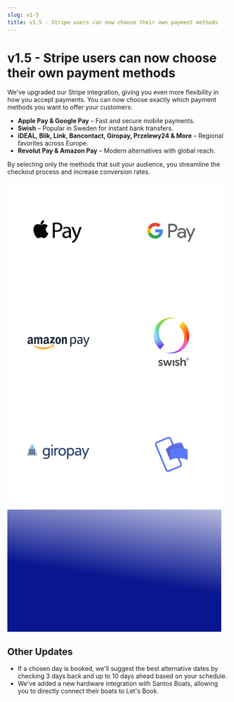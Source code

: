 ```yaml
---
slug: v1-5
title: v1.5 - Stripe users can now choose their own payment methods
---
```


# v1.5 - Stripe users can now choose their own payment methods

We've upgraded our Stripe integration, giving you even more flexibility in how you accept payments. You can now choose exactly which payment methods you want to offer your customers:

- **Apple Pay & Google Pay** – Fast and secure mobile payments.
- **Swish** – Popular in Sweden for instant bank transfers.
- **iDEAL, Blik, Link, Bancontact, Giropay, Przelewy24 & More** – Regional favorites across Europe.
- **Revolut Pay & Amazon Pay** – Modern alternatives with global reach.

By selecting only the methods that suit your audience, you streamline the checkout process and increase conversion rates.

![Payment providers](./payment-providers.png)

## Other Updates

- If a chosen day is booked, we'll suggest the best alternative dates by checking 3 days back and up to 10 days ahead based on your schedule.
- We've added a new hardware integration with Santos Boats, allowing you to directly connect their boats to Let's Book.
